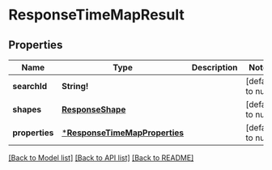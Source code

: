 # ResponseTimeMapResult

## Properties
Name | Type | Description | Notes
------------ | ------------- | ------------- | -------------
**searchId** | **String!** |  | [default to null]
**shapes** | [**ResponseShape**](ResponseShape.md) |  | [default to null]
**properties** | [***ResponseTimeMapProperties**](ResponseTimeMapProperties.md) |  | [default to null]

[[Back to Model list]](../README.md#documentation-for-models) [[Back to API list]](../README.md#documentation-for-api-endpoints) [[Back to README]](../README.md)


